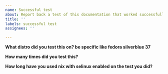 ```yaml
---
name: Successful test
about: Report back a test of this documentation that worked successfully
title: ''
labels: successful test
assignees: ''

---
```


**What distro did you test this on? be specific like fedora silverblue 37**

**How many times did you test this?**

**How long have you used nix with selinux enabled on the test you did?**
